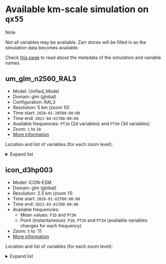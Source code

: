 # Available km-scale simulation on `qx55`

> [!NOTE] 
> Not all variables may be available. Zarr stores will be filled in as the simulation data becomes available.

Check [this page](https://digital-earths-global-hackathon.github.io/hosting/technical/data_request.html) to read about the metadata of the simulation and variable names. 

## um_glm_n2560_RAL3

* Model: Unified_Model
* Domain: glm (global)
* Configuration: RAL3
* Resolution: 5 km (zoom 10)
* Time start: `2020-01-20T00:00:00`
* Time end: `2021-04-01T00:00:00`
* Available frequencies: `PT1H` (2d variables) and `PT3H` (3d variables)
* Zoom: `1` to `10`
* [More information](https://github.com/digital-earths-global-hackathon/hk25/blob/main/content/models/um.md)

Location and list of variables (for each zoom level):
<details>
  <summary>Expand list</summary>
  
```bash
/g/data/qx55/uk_node/
├── glm.n2560_RAL3p3
│   ├── data.healpix.PT1H.z*.zarr
│   │   ├── cell
│   │   ├── clivi
│   │   ├── clt
│   │   ├── clwvi
│   │   ├── crs
│   │   ├── hflsd
│   │   ├── hfssd
│   │   ├── huss
│   │   ├── pr
│   │   ├── prs
│   │   ├── prw
│   │   ├── ps
│   │   ├── psl
│   │   ├── rlds
│   │   ├── rldscs
│   │   ├── rlut
│   │   ├── rlutcs
│   │   ├── rsds
│   │   ├── rsdscs
│   │   ├── rsdt
│   │   ├── rsut
│   │   ├── rsutcs
│   │   ├── tas
│   │   ├── time
│   │   ├── ts
│   │   ├── uas
│   │   └── vas
│   ├── data.healpix.PT3H.z*.zarr
│   │   ├── cell
│   │   ├── cli
│   │   ├── clw
│   │   ├── crs
│   │   ├── hur
│   │   ├── hus
│   │   ├── pressure
│   │   ├── qg
│   │   ├── qr
│   │   ├── qs
│   │   ├── ta
│   │   ├── time
│   │   ├── ua
│   │   ├── va
│   │   ├── wa
│   │   └── zg

```
</details>

## icon_d3hp003

* Model: ICON-ESM
* Domain: glm (global)
* Resolution: 2.5 km (zoom 11)
* Time start: `2020-01-02T00:00:00`
* Time end: `2021-03-01T00:00:00`
* Available frequencies:
  * Mean values: `P1D` and `PT3H` 
  * Point (instantaneous): `P1D`, `PT3H` and `PT1H` (available variables changes for each frequency)
* Zoom: `5` to `11
* [More information](https://github.com/digital-earths-global-hackathon/hk25/blob/main/content/models/icon.md)

Location and list of variables (for each zoom level):

<details>
  <summary>Expand list</summary>
  
```bash
/g/data/qx55/german_node/
└── d3hp003.zarr
    ├── P1D_mean_z*_atm.zarr
    │   ├── clivi
    │   ├── clt
    │   ├── clwvi
    │   ├── crs
    │   ├── egpvi
    │   ├── einvi
    │   ├── ekhvi
    │   ├── ekvvi
    │   ├── hflsd
    │   ├── hfssd
    │   ├── hur
    │   ├── hus
    │   ├── huss
    │   ├── mrso
    │   ├── o3vi
    │   ├── orog
    │   ├── pr
    │   ├── pressure
    │   ├── pressure_rva
    │   ├── prs
    │   ├── prw
    │   ├── ps
    │   ├── psl
    │   ├── qall
    │   ├── rlds
    │   ├── rldscs
    │   ├── rlus
    │   ├── rlut
    │   ├── rlutcs
    │   ├── rsds
    │   ├── rsdscs
    │   ├── rsdt
    │   ├── rsus
    │   ├── rsuscs
    │   ├── rsut
    │   ├── rsutcs
    │   ├── rva
    │   ├── sftgif
    │   ├── sftlf
    │   ├── siconc
    │   ├── sncvfa
    │   ├── soil_level
    │   ├── swe
    │   ├── ta
    │   ├── tas
    │   ├── tauu
    │   ├── tauv
    │   ├── tend_egpdynvi
    │   ├── tend_eincldvi
    │   ├── tend_eindynvi
    │   ├── tend_einradvi
    │   ├── tend_eintmxvi
    │   ├── tend_ekhdynvi
    │   ├── tend_ekhtmxvi
    │   ├── tend_ekvdynvi
    │   ├── time
    │   ├── ts
    │   ├── ua
    │   ├── uas
    │   ├── va
    │   ├── vas
    │   ├── wa
    │   └── zg
    ├── P1D_point_z*_atm.zarr
    │   ├── crs
    │   ├── egpvi
    │   ├── einvi
    │   ├── ekhvi
    │   ├── ekvvi
    │   ├── hur
    │   ├── hus
    │   ├── orog
    │   ├── pr
    │   ├── pressure
    │   ├── pressure_rva
    │   ├── psl
    │   ├── qall
    │   ├── rlut
    │   ├── rsut
    │   ├── rva
    │   ├── sftgif
    │   ├── sftlf
    │   ├── ta
    │   ├── time
    │   ├── ts
    │   ├── ua
    │   ├── uas
    │   ├── va
    │   ├── vas
    │   ├── wa
    │   └── zg
    ├── PT1H_point_z*_atm.zarr
    │   ├── crs
    │   ├── orog
    │   ├── pr
    │   ├── psl
    │   ├── rlut
    │   ├── rsut
    │   ├── sftgif
    │   ├── sftlf
    │   ├── time
    │   ├── ts
    │   ├── uas
    │   └── vas
    ├── PT3H_mean_z*_atm.zarr
    │   ├── clivi
    │   ├── clt
    │   ├── clwvi
    │   ├── crs
    │   ├── hflsd
    │   ├── hfssd
    │   ├── huss
    │   ├── mrso
    │   ├── o3vi
    │   ├── orog
    │   ├── pr
    │   ├── prs
    │   ├── prw
    │   ├── ps
    │   ├── psl
    │   ├── rlds
    │   ├── rldscs
    │   ├── rlus
    │   ├── rlut
    │   ├── rlutcs
    │   ├── rsds
    │   ├── rsdscs
    │   ├── rsdt
    │   ├── rsus
    │   ├── rsuscs
    │   ├── rsut
    │   ├── rsutcs
    │   ├── sftgif
    │   ├── sftlf
    │   ├── siconc
    │   ├── sncvfa
    │   ├── soil_level
    │   ├── swe
    │   ├── tas
    │   ├── tauu
    │   ├── tauv
    │   ├── tend_egpdynvi
    │   ├── tend_eincldvi
    │   ├── tend_eindynvi
    │   ├── tend_einradvi
    │   ├── tend_eintmxvi
    │   ├── tend_ekhdynvi
    │   ├── tend_ekhtmxvi
    │   ├── tend_ekvdynvi
    │   ├── time
    │   ├── ts
    │   ├── uas
    │   └── vas
    ├── PT3H_point_z*_atm.zarr
    │   ├── crs
    │   ├── egpvi
    │   ├── einvi
    │   ├── ekhvi
    │   ├── ekvvi
    │   ├── orog
    │   ├── pr
    │   ├── pressure
    │   ├── pressure_rva
    │   ├── psl
    │   ├── rlut
    │   ├── rsut
    │   ├── rva
    │   ├── sftgif
    │   ├── sftlf
    │   ├── time
    │   ├── ts
    │   ├── uas
    │   └── vas
```
</details>


